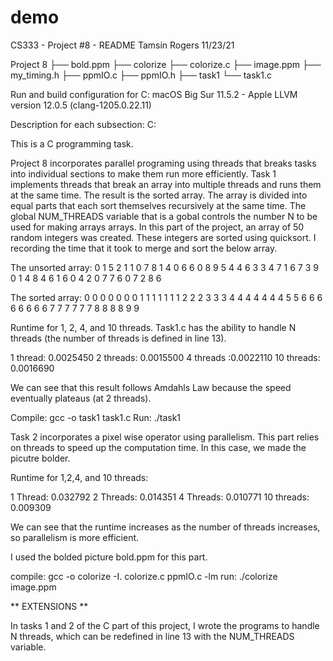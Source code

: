 # demo
CS333 - Project #8 - README
Tamsin Rogers
11/23/21

Project 8
├── bold.ppm
├── colorize
├── colorize.c
├── image.ppm
├── my_timing.h
├── ppmIO.c
├── ppmIO.h
├── task1
└── task1.c


Run and build configuration for C:
macOS Big Sur 11.5.2 - Apple LLVM version 12.0.5 (clang-1205.0.22.11)

Description for each subsection:
C:

This is a C programming task. 

Project 8 incorporates parallel programing using threads that breaks tasks into individual sections 
to make them run more efficiently. Task 1 implements threads that break an array into multiple threads 
and runs them at the same time.  The result is the sorted array.  The array is divided into equal parts 
that each sort themselves recursively at the same time. The global NUM_THREADS variable that is a gobal 
controls the number N to be used for making arrays arrays. In this part of the project, an array of 50 
random integers was created.  These integers are sorted using quicksort.  I recording the time that it took
to merge and sort the below array.

The unsorted array:
0 1 5 2 1 1 0 7 8 1 4 0 6 6 0 8 9 5 4 4 6 3 3 4 7 1 6 7 3 9 0 1 4 8 4 6 1 6 0 4 2 0 7 7 6 0 7 2 8 6 

The sorted array:
0 0 0 0 0 0 0 1 1 1 1 1 1 1 2 2 2 3 3 3 4 4 4 4 4 4 4 5 5 6 6 6 6 6 6 6 6 7 7 7 7 7 7 8 8 8 8 9 9 

Runtime for 1, 2, 4, and 10 threads. Task1.c has the ability to handle N threads (the number of threads 
is defined in line 13). 

1 thread: 0.0025450
2 threads: 0.0015500
4 threads :0.0022110
10 threads: 0.0016690

We can see that this result follows Amdahls Law because the speed eventually plateaus (at 2 threads).

Compile: gcc -o task1 task1.c
Run: ./task1


Task 2 incorporates a pixel wise operator using parallelism. This part relies on threads to speed 
up the computation time. In this case, we made the picutre bolder. 

Runtime for 1,2,4, and 10 threads:

1 Thread: 0.032792
2 Threads: 0.014351
4 Threads: 0.010771
10 threads: 0.009309

We can see that the runtime increases as the number of threads increases, so parallelism is more efficient.

I used the bolded picture bold.ppm for this part.


compile: gcc -o colorize -I. colorize.c ppmIO.c -lm
run:  ./colorize image.ppm 

** EXTENSIONS **

In tasks 1 and 2 of the C part of this project, I wrote the programs to handle N threads, which can be redefined in line 13 with the NUM_THREADS variable.



